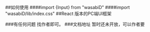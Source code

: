 
##如何使用
####import {Input} from "wasabiD"
####import "wasabiD/lib/index.css"
##React 版本的PC端UI框架

###有任何问题 找作者即可。
###文档地址 暂时还未开放，可以作者要
